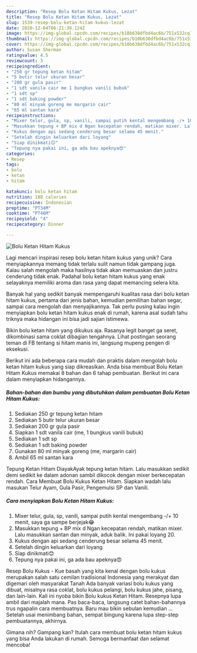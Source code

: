 ```yaml
---
description: "Resep Bolu Ketan Hitam Kukus, Lezat"
title: "Resep Bolu Ketan Hitam Kukus, Lezat"
slug: 1539-resep-bolu-ketan-hitam-kukus-lezat
date: 2020-12-04T06:21:39.124Z
image: https://img-global.cpcdn.com/recipes/b10b638dfbd4ac6b/751x532cq70/bolu-ketan-hitam-kukus-foto-resep-utama.jpg
thumbnail: https://img-global.cpcdn.com/recipes/b10b638dfbd4ac6b/751x532cq70/bolu-ketan-hitam-kukus-foto-resep-utama.jpg
cover: https://img-global.cpcdn.com/recipes/b10b638dfbd4ac6b/751x532cq70/bolu-ketan-hitam-kukus-foto-resep-utama.jpg
author: Susan Sherman
ratingvalue: 4.5
reviewcount: 3
recipeingredient:
- "250 gr tepung ketan hitam"
- "5 butir telur ukuran besar"
- "200 gr gula pasir"
- "1 sdt vanila cair me 1 bungkus vanili bubuk"
- "1 sdt sp"
- "1 sdt baking powder"
- "80 ml minyak goreng me margarin cair"
- "65 ml santan kara"
recipeinstructions:
- "Mixer telur, gula, sp, vanili, sampai putih kental mengembang -/+ 10 menit, saya ga sampe berjejak😂"
- "Masukkan tepung + BP mix d Ngan kecepatan rendah, matikan mixer. Lalu masukkan santan dan minyak, aduk balik. Ini pakai loyang 20."
- "Kukus dengan api sedang cenderung besar selama 45 menit."
- "Setelah dingin keluarkan dari loyang"
- "Siap dinikmati😊"
- "Tepung nya pakai ini, ga ada bau apeknya😍"
categories:
- Resep
tags:
- bolu
- ketan
- hitam

katakunci: bolu ketan hitam 
nutrition: 188 calories
recipecuisine: Indonesian
preptime: "PT34M"
cooktime: "PT46M"
recipeyield: "4"
recipecategory: Dinner

---
```



![Bolu Ketan Hitam Kukus](https://img-global.cpcdn.com/recipes/b10b638dfbd4ac6b/751x532cq70/bolu-ketan-hitam-kukus-foto-resep-utama.jpg)

Lagi mencari inspirasi resep bolu ketan hitam kukus yang unik? Cara menyiapkannya memang tidak terlalu sulit namun tidak gampang juga. Kalau salah mengolah maka hasilnya tidak akan memuaskan dan justru cenderung tidak enak. Padahal bolu ketan hitam kukus yang enak selayaknya memiliki aroma dan rasa yang dapat memancing selera kita.

Banyak hal yang sedikit banyak mempengaruhi kualitas rasa dari bolu ketan hitam kukus, pertama dari jenis bahan, kemudian pemilihan bahan segar, sampai cara mengolah dan menyajikannya. Tak perlu pusing kalau ingin menyiapkan bolu ketan hitam kukus enak di rumah, karena asal sudah tahu triknya maka hidangan ini bisa jadi sajian istimewa.

Bikin bolu ketan hitam yang dikukus aja. Rasanya legit banget ga seret, dikombinasi sama coklat dibagian tengahnya. Lihat postingan seorang teman di FB tentang si hitam manis ini, langsung mupeng pengen di eksekusi.


Berikut ini ada beberapa cara mudah dan praktis dalam mengolah bolu ketan hitam kukus yang siap dikreasikan. Anda bisa membuat Bolu Ketan Hitam Kukus memakai 8 bahan dan 6 tahap pembuatan. Berikut ini cara dalam menyiapkan hidangannya.

<!--inarticleads1-->

##### Bahan-bahan dan bumbu yang dibutuhkan dalam pembuatan Bolu Ketan Hitam Kukus:

1. Sediakan 250 gr tepung ketan hitam
1. Sediakan 5 butir telur ukuran besar
1. Sediakan 200 gr gula pasir
1. Siapkan 1 sdt vanila cair (me, 1 bungkus vanili bubuk)
1. Sediakan 1 sdt sp
1. Sediakan 1 sdt baking powder
1. Gunakan 80 ml minyak goreng (me, margarin cair)
1. Ambil 65 ml santan kara


Tepung Ketan Hitam DiayakAyak tepung ketan hitam. Lalu masukkan sedikit demi sedikit ke dalam adonan sambil dikocok dengan mixer berkecepatan rendah. Cara Membuat Bolu Kukus Ketan Hitam. Siapkan wadah lalu masukan Telur Ayam, Gula Pasir, Pengemulsi SP dan Vanili. 

<!--inarticleads2-->

##### Cara menyiapkan Bolu Ketan Hitam Kukus:

1. Mixer telur, gula, sp, vanili, sampai putih kental mengembang -/+ 10 menit, saya ga sampe berjejak😂
1. Masukkan tepung + BP mix d Ngan kecepatan rendah, matikan mixer. Lalu masukkan santan dan minyak, aduk balik. Ini pakai loyang 20.
1. Kukus dengan api sedang cenderung besar selama 45 menit.
1. Setelah dingin keluarkan dari loyang
1. Siap dinikmati😊
1. Tepung nya pakai ini, ga ada bau apeknya😍


Resep Bolu Kukus - Kue basah yang kita kenal dengan bolu kukus merupakan salah satu cemilan tradisional Indonesia yang merakyat dan digemari oleh masyarakat Tanah Ada banyak variasi bolu kukus yang dibuat, misalnya rasa coklat, bolu kukus pelangi, bolu kukus jahe, pisang, dan lain-lain. Kali ini nyoba bikin Bolu kukus Ketan Hitam. Resepnya lupa ambil dari majalah mana. Pas baca-baca, langsung catet bahan-bahannya trus ngapalin cara membuatnya. Baru mau bikin sebulan kemudian … Setelah usai menimbang bahan, sempat bingung karena lupa step-step pembuatannya, akhirnya. 

Gimana nih? Gampang kan? Itulah cara membuat bolu ketan hitam kukus yang bisa Anda lakukan di rumah. Semoga bermanfaat dan selamat mencoba!
